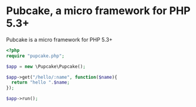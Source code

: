 Pubcake, a micro framework for PHP 5.3+
=============================

Pubcake is a micro framework for PHP 5.3+

```php
<?php
require "pupcake.php";

$app = new \Pupcake\Pupcake();

$app->get("/hello/:name", function($name){
  return "hello ".$name;
});

$app->run();
